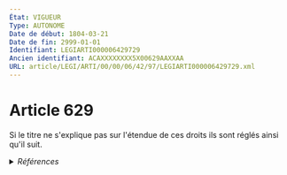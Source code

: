 ```yaml
---
État: VIGUEUR
Type: AUTONOME
Date de début: 1804-03-21
Date de fin: 2999-01-01
Identifiant: LEGIARTI000006429729
Ancien identifiant: ACAXXXXXXXX5X00629AAXXAA
URL: article/LEGI/ARTI/00/00/06/42/97/LEGIARTI000006429729.xml
---
```


<h1>Article 629</h1>

Si le titre ne s'explique pas sur l'étendue de ces droits ils sont réglés ainsi
qu'il suit.


<details>
  <summary><em>Références</em></summary>

  <h2>Articles faisant référence à l'article</h2>
  
  <ul>
    <li>
      <a href="https://legal.tricoteuses.fr//redirection/LEGIARTI000006429766?vers=git&vers=legifrance">Code civil - article 633 AUTONOME VIGUEUR, en vigueur depuis le 1804-03-21</a> CITATION cible
    </li>
    <li>
      <a href="https://legal.tricoteuses.fr//redirection/LEGIARTI000006429757?vers=git&vers=legifrance">Code civil - article 632 AUTONOME VIGUEUR, en vigueur depuis le 1804-03-21</a> CITATION cible
    </li>
    <li>
      <a href="https://legal.tricoteuses.fr//redirection/LEGIARTI000006429748?vers=git&vers=legifrance">Code civil - article 631 AUTONOME VIGUEUR, en vigueur depuis le 1804-03-21</a> CITATION cible
    </li>
    <li>
      <a href="https://legal.tricoteuses.fr//redirection/LEGIARTI000006429738?vers=git&vers=legifrance">Code civil - article 630 AUTONOME VIGUEUR, en vigueur depuis le 1804-03-21</a> CITATION cible
    </li>
    <li>
      <a href="https://legal.tricoteuses.fr//redirection/LEGIARTI000006429773?vers=git&vers=legifrance">Code civil - article 634 AUTONOME VIGUEUR, en vigueur depuis le 1804-03-21</a> CITATION cible
    </li>
    <li>
      <a href="https://legal.tricoteuses.fr//redirection/LEGIARTI000006429783?vers=git&vers=legifrance">Code civil - article 635 AUTONOME VIGUEUR, en vigueur depuis le 1804-03-21</a> CITATION cible
    </li>
  </ul>
  
  <h2>Références faites par l'article</h2>
  
  <ul>
    <li>
      2999-01-01 CITATION source <a href="https://legal.tricoteuses.fr//redirection/LEGIARTI000006429738?vers=git&vers=legifrance">Code civil - article 630 AUTONOME VIGUEUR, en vigueur depuis le 1804-03-21</a>
    </li>
    <li>
      2999-01-01 CITATION source <a href="https://legal.tricoteuses.fr//redirection/LEGIARTI000006429748?vers=git&vers=legifrance">Code civil - article 631 AUTONOME VIGUEUR, en vigueur depuis le 1804-03-21</a>
    </li>
    <li>
      2999-01-01 CITATION source <a href="https://legal.tricoteuses.fr//redirection/LEGIARTI000006429757?vers=git&vers=legifrance">Code civil - article 632 AUTONOME VIGUEUR, en vigueur depuis le 1804-03-21</a>
    </li>
    <li>
      2999-01-01 CITATION source <a href="https://legal.tricoteuses.fr//redirection/LEGIARTI000006429766?vers=git&vers=legifrance">Code civil - article 633 AUTONOME VIGUEUR, en vigueur depuis le 1804-03-21</a>
    </li>
    <li>
      2999-01-01 CITATION source <a href="https://legal.tricoteuses.fr//redirection/LEGIARTI000006429773?vers=git&vers=legifrance">Code civil - article 634 AUTONOME VIGUEUR, en vigueur depuis le 1804-03-21</a>
    </li>
    <li>
      2999-01-01 CITATION source <a href="https://legal.tricoteuses.fr//redirection/LEGIARTI000006429783?vers=git&vers=legifrance">Code civil - article 635 AUTONOME VIGUEUR, en vigueur depuis le 1804-03-21</a>
    </li>
    <li>
      CODIFICATION source Loi 1804-01-30
    </li>
    <li>
      CREATION source Loi 1804-01-30 promulguée le 9 février 1804
    </li>
  </ul>
</details>
